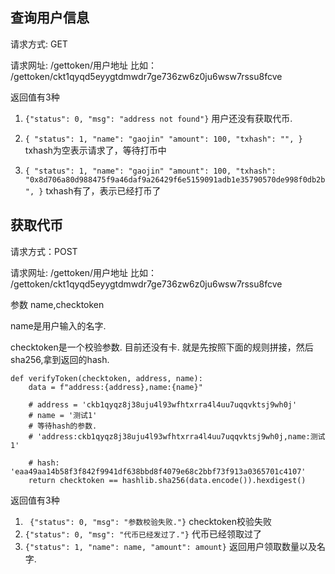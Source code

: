 




## 查询用户信息


请求方式: GET

请求网址: /gettoken/用户地址
比如： /gettoken/ckt1qyqd5eyygtdmwdr7ge736zw6z0ju6wsw7rssu8fcve

返回值有3种
1. `{"status": 0, "msg": "address not found"}`  用户还没有获取代币.
2. `{
            "status": 1,
            "name": "gaojin"
            "amount": 100,
            "txhash": "",
    }`  txhash为空表示请求了，等待打币中 

3. `{
            "status": 1,
            "name": "gaojin"
            "amount": 100,
            "txhash": "0x8d706a80d988475f9a46daf9a26429f6e5159091adb1e35790570de998f0db2b",
    }`  txhash有了，表示已经打币了



## 获取代币


请求方式：POST

请求网址: /gettoken/用户地址
比如： /gettoken/ckt1qyqd5eyygtdmwdr7ge736zw6z0ju6wsw7rssu8fcve

参数 name,checktoken 

name是用户输入的名字. 

checktoken是一个校验参数. 目前还没有卡.
就是先按照下面的规则拼接，然后 sha256,拿到返回的hash.
```
def verifyToken(checktoken, address, name):
    data = f"address:{address},name:{name}"

    # address = 'ckb1qyqz8j38uju4l93wfhtxrra4l4uu7uqqvktsj9wh0j'
    # name = '测试1'
    # 等待hash的参数.
    # 'address:ckb1qyqz8j38uju4l93wfhtxrra4l4uu7uqqvktsj9wh0j,name:测试1'

    # hash: 'eaa49aa14b58f3f842f9941df638bbd8f4079e68c2bbf73f913a0365701c4107'
    return checktoken == hashlib.sha256(data.encode()).hexdigest()
```

返回值有3种
1. ` {"status": 0, "msg": "参数校验失败."}` checktoken校验失败
2.  `{"status": 0, "msg": "代币已经发过了."}` 代币已经领取过了
3. `{"status": 1, "name": name, "amount": amount}` 返回用户领取数量以及名字.
 
